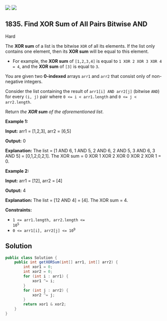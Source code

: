 [![](https://img.shields.io/github/stars/javadev/LeetCode-in-Java?label=Stars&style=flat-square)](https://github.com/javadev/LeetCode-in-Java)
[![](https://img.shields.io/github/forks/javadev/LeetCode-in-Java?label=Fork%20me%20on%20GitHub%20&style=flat-square)](https://github.com/javadev/LeetCode-in-Java/fork)

## 1835\. Find XOR Sum of All Pairs Bitwise AND

Hard

The **XOR sum** of a list is the bitwise `XOR` of all its elements. If the list only contains one element, then its **XOR sum** will be equal to this element.

*   For example, the **XOR sum** of `[1,2,3,4]` is equal to `1 XOR 2 XOR 3 XOR 4 = 4`, and the **XOR sum** of `[3]` is equal to `3`.

You are given two **0-indexed** arrays `arr1` and `arr2` that consist only of non-negative integers.

Consider the list containing the result of `arr1[i] AND arr2[j]` (bitwise `AND`) for every `(i, j)` pair where `0 <= i < arr1.length` and `0 <= j < arr2.length`.

Return _the **XOR sum** of the aforementioned list_.

**Example 1:**

**Input:** arr1 = [1,2,3], arr2 = [6,5]

**Output:** 0

**Explanation:** The list = [1 AND 6, 1 AND 5, 2 AND 6, 2 AND 5, 3 AND 6, 3 AND 5] = [0,1,2,0,2,1]. The XOR sum = 0 XOR 1 XOR 2 XOR 0 XOR 2 XOR 1 = 0.

**Example 2:**

**Input:** arr1 = [12], arr2 = [4]

**Output:** 4

**Explanation:** The list = [12 AND 4] = [4]. The XOR sum = 4.

**Constraints:**

*   <code>1 <= arr1.length, arr2.length <= 10<sup>5</sup></code>
*   <code>0 <= arr1[i], arr2[j] <= 10<sup>9</sup></code>

## Solution

```java
public class Solution {
    public int getXORSum(int[] arr1, int[] arr2) {
        int xor1 = 0;
        int xor2 = 0;
        for (int i : arr1) {
            xor1 ^= i;
        }
        for (int j : arr2) {
            xor2 ^= j;
        }
        return xor1 & xor2;
    }
}
```